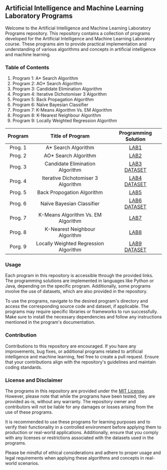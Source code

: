 ## Artificial Intelligence and Machine Learning Laboratory Programs

Welcome to the Artificial Intelligence and Machine Learning Laboratory Programs repository. This repository contains a collection of programs developed for the Artificial Intelligence and Machine Learning Laboratory course. These programs aim to provide practical implementation and understanding of various algorithms and concepts in artificial intelligence and machine learning.

### Table of Contents

1. Program 1: A\* Search Algorithm
2. Program 2: AO\* Search Algorithm
3. Program 3: Candidate Elimination Algorithm
4. Program 4: Iterative Dichotomiser 3 Algorithm
5. Program 5: Back Propagation Algorithm
6. Program 6: Naïve Bayesian Classifier
7. Program 7: K-Means Algorithm Vs. EM Algorithm
8. Program 8: K-Nearest Neighbour Algorithm
9. Program 9: Locally Weighted Regression Algorithm

|    Program     |           Title of Program            |      Programming Solution       | 
| :------------: | :-----------------------------------: | :-----------------------------: | 
|    Prog. 1     |       A\* Search Algorithm            |          [LAB1][lab1]           |
|    Prog. 2     |       AO\* Search Algorithm           |          [LAB2][lab2]           | 
|    Prog. 3     |    Candidate Elimination Algorithm    | [LAB3][lab3]<br>[DATASET][csv1] | 
|    Prog. 4     | Iterative Dichotomiser 3 Algorithm    | [LAB4][lab4]<br>[DATASET][csv2] | 
|    Prog. 5     |       Back Propogation Algorithm      |          [LAB5][lab5]           | 
|    Prog. 6     |       Naïve Bayesian Classifier       | [LAB6][lab6]<br>[DATASET][csv3] | 
|    Prog. 7     |  K-Means Algorithm Vs. EM Algorithm   |          [LAB7][lab7]           | 
|    Prog. 8     |     K-Nearest Neighbour Algorithm     |          [LAB8][lab8]           | 
|    Porg. 9     | Locally Weighted Regression Algorithm | [LAB9][lab9]<br>[DATASET][csv4] | 

[lab1]: https://github.com/amit25bhalerao/Artificial-Intelligence-and-Machine-Learning-Programming/tree/main/Program1/main.py
[lab2]: https://github.com/amit25bhalerao/Artificial-Intelligence-and-Machine-Learning-Programming/tree/main/Program2/main.py
[lab3]: https://github.com/amit25bhalerao/Artificial-Intelligence-and-Machine-Learning-Programming/tree/main/Program3/main.py
[lab4]: https://github.com/amit25bhalerao/Artificial-Intelligence-and-Machine-Learning-Programming/tree/main/Program4/main.py
[lab5]: https://github.com/amit25bhalerao/Artificial-Intelligence-and-Machine-Learning-Programming/tree/main/Program5/main.py
[lab6]: https://github.com/amit25bhalerao/Artificial-Intelligence-and-Machine-Learning-Programming/tree/main/Program6/main.py
[lab7]: https://github.com/amit25bhalerao/Artificial-Intelligence-and-Machine-Learning-Programming/tree/main/Program7/main.py
[lab8]: https://github.com/amit25bhalerao/Artificial-Intelligence-and-Machine-Learning-Programming/tree/main/Program8/main.py
[lab9]: https://github.com/amit25bhalerao/Artificial-Intelligence-and-Machine-Learning-Programming/tree/main/Program9/main.py
[csv1]: https://github.com/amit25bhalerao/Artificial-Intelligence-and-Machine-Learning-Programming/tree/main/Program3/Data.csv
[csv2]: https://github.com/amit25bhalerao/Artificial-Intelligence-and-Machine-Learning-Programming/tree/main/Program4/Data.csv
[csv3]: https://github.com/amit25bhalerao/Artificial-Intelligence-and-Machine-Learning-Programming/tree/main/Program6/Data.csv
[csv4]: https://github.com/amit25bhalerao/Artificial-Intelligence-and-Machine-Learning-Programming/tree/main/Program9/Data.csv


### Usage

Each program in this repository is accessible through the provided links. The programming solutions are implemented in languages like Python or Java, depending on the specific program. Additionally, some programs involve the use of datasets, which are also provided in the repository.

To use the programs, navigate to the desired program's directory and access the corresponding source code and dataset, if applicable. The programs may require specific libraries or frameworks to run successfully. Make sure to install the necessary dependencies and follow any instructions mentioned in the program's documentation.

### Contribution

Contributions to this repository are encouraged. If you have any improvements, bug fixes, or additional programs related to artificial intelligence and machine learning, feel free to create a pull request. Ensure that your contributions align with the repository's guidelines and maintain coding standards.

### License and Disclaimer

The programs in this repository are provided under the [MIT License](https://opensource.org/licenses/MIT). However, please note that while the programs have been tested, they are provided as-is, without any warranty. The repository owner and contributors will not be liable for any damages or losses arising from the use of these programs.

It is recommended to use these programs for learning purposes and to verify their functionality in a controlled environment before applying them to production or real-world applications. Additionally, ensure that you comply with any licenses or restrictions associated with the datasets used in the programs.

Please be mindful of ethical considerations and adhere to proper usage and legal requirements when applying these algorithms and concepts in real-world scenarios.
